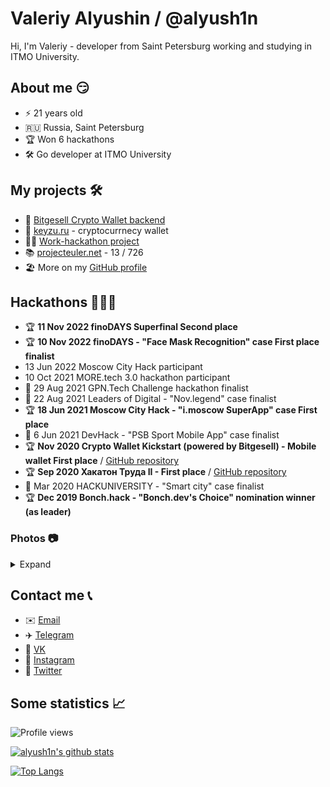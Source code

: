 # Valeriy Alyushin / @alyush1n
Hi, I'm Valeriy - developer from Saint Petersburg working and studying in ITMO University.

## About me 😏
* ⚡️ 21 years old
* 🇷🇺 Russia, Saint Petersburg
* 🏆 Won 6 hackathons
* 🛠 Go developer at ITMO University

## My projects 🛠
* 🔑 [Bitgesell Crypto Wallet backend](https://github.com/semyon-dev/backend-bgl-wallet)
* 🔑 [keyzu.ru](https://keyzu.ru) - cryptocurrnecy wallet
* 🧑‍💻 [Work-hackathon project](https://github.com/semyon_dev/hackathon-of-work)
* 📚 [projecteuler.net](https://projecteuler.net) - 13 / 726
* 🏖 More on my [GitHub profile](https://github.com/3xlerman?tab=repositories)

## Hackathons 👨🏻‍💻
* 🏆 **11 Nov 2022 finoDAYS Superfinal Second place**
* 🏆 **10 Nov 2022 finoDAYS - "Face Mask Recognition" case First place finalist**
* 13 Jun 2022 Moscow City Hack participant
* 10 Oct 2021 MORE.tech 3.0 hackathon participant
* 🏁 29 Aug 2021 GPN.Tech Challenge hackathon finalist
* 🏁 22 Aug 2021 Leaders of Digital - "Nov.legend" case finalist
* 🏆 **18 Jun 2021 Moscow City Hack - "i.moscow SuperApp" case First place**
* 🏁 6 Jun 2021 DevHack - "PSB Sport Mobile App" case finalist
* 🏆 **Nov 2020 Crypto Wallet Kickstart (powered by Bitgesell) - Mobile wallet First place** / [GitHub repository](https://github.com/semyon-dev/backend-bgl-wallet)
* 🏆 **Sep 2020 Хакатон Труда II - First place** / [GitHub repository](https://github.com/semyon_dev/hackathon-of-work)
* 🏁 Mar 2020 HACKUNIVERSITY - "Smart city" case finalist
* 🏆 **Dec 2019 Bonch.hack - "Bonch.dev's Choice" nomination winner (as leader)**
### Photos 📷

<details>
<summary>Expand</summary>
<img src="https://i.imgur.com/mAJCRtl.jpg" align="center">
<img src="https://i.imgur.com/etDsn5o.jpg" align="center">
</details>

## Contact me 📞
* ✉️ [Email](mailto:lermanworks@gmail.com)
* ✈️ [Telegram](https://t.me/alyush1nv)
* 🐶 [VK](https://vk.com/alyush1nv)
* 📸 [Instagram](https://instagram.com/alyush1n)
* 🐤 [Twitter](https://twitter.com/3xlerman)

## Some statistics 📈

![Profile views](https://gpvc.arturio.dev/alyush1n)

[![alyush1n's github stats](https://github-readme-stats.vercel.app/api?username=alyush1n)](https://github.com/anuraghazra/github-readme-stats)

[![Top Langs](https://github-readme-stats.vercel.app/api/top-langs/?username=alyush1n)](https://github.com/anuraghazra/github-readme-stats)

